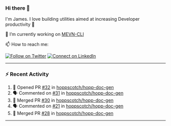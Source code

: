### Hi there 👋

I'm James. I love building utilities aimed at increasing Developer productivity :raised_hands: 

🔭 I’m currently working on [MEVN-CLI](https://github.com/madlabsinc/mevn-cli)

📫 How to reach me:

[![Follow on Twitter](https://img.shields.io/badge/--twitter?label=Twitter&logo=Twitter&style=social)](https://twitter.com/james_madhacks) [![Connect on LinkedIn](https://img.shields.io/badge/--linkedin?label=LinkedIn&logo=LinkedIn&style=social)](https://www.linkedin.com/in/jamesgeorge007)

---

### :zap: Recent Activity

<!--START_SECTION:activity-->
1. 💪 Opened PR [#32](https://github.com/hoppscotch/hopp-doc-gen/pull/32) in [hoppscotch/hopp-doc-gen](https://github.com/hoppscotch/hopp-doc-gen)
2. 🗣 Commented on [#31](https://github.com/hoppscotch/hopp-doc-gen/issues/31) in [hoppscotch/hopp-doc-gen](https://github.com/hoppscotch/hopp-doc-gen)
3. 🎉 Merged PR [#30](https://github.com/hoppscotch/hopp-doc-gen/pull/30) in [hoppscotch/hopp-doc-gen](https://github.com/hoppscotch/hopp-doc-gen)
4. 🗣 Commented on [#21](https://github.com/hoppscotch/hopp-doc-gen/issues/21) in [hoppscotch/hopp-doc-gen](https://github.com/hoppscotch/hopp-doc-gen)
5. 🎉 Merged PR [#28](https://github.com/hoppscotch/hopp-doc-gen/pull/28) in [hoppscotch/hopp-doc-gen](https://github.com/hoppscotch/hopp-doc-gen)
<!--END_SECTION:activity-->

---

<!--
**jamesgeorge007/jamesgeorge007** is a ✨ _special_ ✨ repository because its `README.md` (this file) appears on your GitHub profile.

Here are some ideas to get you started:

- 🌱 I’m currently learning ...
- 👯 I’m looking to collaborate on ...
- 🤔 I’m looking for help with ...
- 💬 Ask me about ...
- 😄 Pronouns: ...
- ⚡ Fun fact: ...
-->
